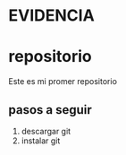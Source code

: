 # EVIDENCIA
# repositorio
Este es mi promer repositorio
## pasos a seguir
1. descargar git
2. instalar git
